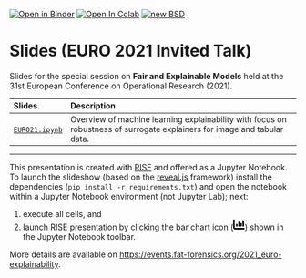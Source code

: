 [![Open in Binder](https://mybinder.org/badge_logo.svg)](https://mybinder.org/v2/gh/fat-forensics/events/master?filepath=resources%2F2021_EURO-explainability%2Fslides)
[![Open In Colab](https://colab.research.google.com/assets/colab-badge.svg)](https://colab.research.google.com/github/fat-forensics/events/blob/master/)
[![new BSD](https://img.shields.io/github/license/fat-forensics/events.svg)](https://github.com/fat-forensics/events/blob/master/LICENCE)

# Slides (EURO 2021 Invited Talk) #

Slides for the special session on **Fair and Explainable Models**
held at the 31st European Conference on Operational Research (2021).

| Slides | Description |
|:-------|:------------|
| [`EURO21.ipynb`](EURO21.ipynb) | Overview of machine learning explainability with focus on robustness of surrogate explainers for image and tabular data. |

---

This presentation is created with [RISE](https://rise.readthedocs.io/) and
offered as a Jupyter Notebook.
To launch the slideshow (based on the [reveal.js](https://revealjs.com/)
framework) install the dependencies (`pip install -r requirements.txt`) and
open the notebook within a Jupyter Notebook environment (not Jupyter Lab);
next:

1. execute all cells, and
2. launch RISE presentation by clicking the bar chart icon
   (<img src="../../../assets/images/barchart.svg" width=20px />) shown in the
   Jupyter Notebook toolbar.

More details are available on
<https://events.fat-forensics.org/2021_euro-explainability>.
